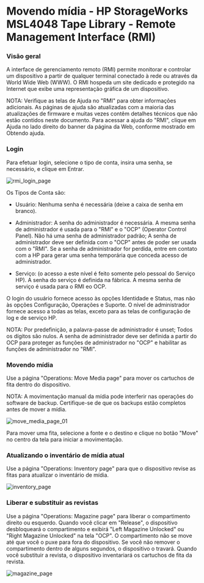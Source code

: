 # Movendo mídia - HP StorageWorks MSL4048 Tape Library - Remote Management Interface (RMI)

### Visão geral

A interface de gerenciamento remoto (RMI) permite monitorar e controlar um dispositivo a partir de qualquer terminal conectado à rede ou através da World Wide Web (WWW). O RMI hospeda um site dedicado e protegido na Internet que exibe uma representação gráfica de um dispositivo.

NOTA: Verifique as telas de Ajuda no "RMI" para obter informações adicionais. As páginas de ajuda são atualizadas com a maioria das atualizações de firmware e muitas vezes contêm detalhes técnicos que não estão contidos neste documento. Para acessar a ajuda do "RMI", clique em Ajuda no lado direito do banner da página da Web, conforme mostrado em Obtendo ajuda.

### Login

Para efetuar login, selecione o tipo de conta, insira uma senha, se necessário, e clique em Entrar.

![rmi_login_page](/uploads/ae6a96ef443f4f05ef1c7dbbe836bea4/rmi_login_page.jpg)

Os Tipos de Conta são:

* Usuário: Nenhuma senha é necessária (deixe a caixa de senha em branco).

* Administrador: A senha do administrador é necessária. A mesma senha de administrador é usada para o "RMI" e o "OCP" (Operator Control Panel). Não há uma senha de administrador padrão; A senha de administrador deve ser definida com o "OCP" antes de poder ser usada com o "RMI". Se a senha de administrador for perdida, entre em contato com a HP para gerar uma senha temporária que conceda acesso de administrador.

* Serviço: (o acesso a este nível é feito somente pelo pessoal do Serviço HP). A senha do serviço é definida na fábrica. A mesma senha de serviço é usada para o RMI eo OCP.

O login do usuário fornece acesso às opções Identidade e Status, mas não às opções Configuração, Operações e Suporte. O nível de administrador fornece acesso a todas as telas, exceto para as telas de configuração de log e de serviço HP.

NOTA: Por predefinição, a palavra-passe de administrador é unset; Todos os dígitos são nulos. A senha de administrador deve ser definida a partir do OCP para proteger as funções de administrador no "OCP" e habilitar as funções de administrador no "RMI".

### Movendo mídia

Use a página "Operations: Move Media page" para mover os cartuchos de fita dentro do dispositivo.

NOTA: A movimentação manual da mídia pode interferir nas operações do software de backup. Certifique-se de que os backups estão completos antes de mover a mídia.

![move_media_page_01](/uploads/3f90d840c5ba3f1595a0711250cfc82e/move_media_page_01.jpg)

Para mover uma fita, selecione a fonte e o destino e clique no botão "Move" no centro da tela para iniciar a movimentação.

### Atualizando o inventário de mídia atual

Use a página "Operations: Inventory page" para que o dispositivo revise as fitas para atualizar o inventário de mídia.

![inventory_page](/uploads/1f2641be03f09894bcac261b30e967a5/inventory_page.jpg)

### Liberar e substituir as revistas

Use a página "Operations: Magazine page" para liberar o compartimento direito ou esquerdo. Quando você clicar em "Release", o dispositivo desbloqueará o compartimento e exibirá "Left Magazine Unlocked" ou "Right Magazine Unlocked" na tela "OCP". O compartimento não se move até que você o puxe para fora do dispositivo. Se você não remover o compartimento dentro de alguns segundos, o dispositivo o travará. Quando você substituir a revista, o dispositivo inventariará os cartuchos de fita da revista.

![magazine_page](/uploads/08c783c2755ef484e043baf5f7b1a098/magazine_page.jpg)
